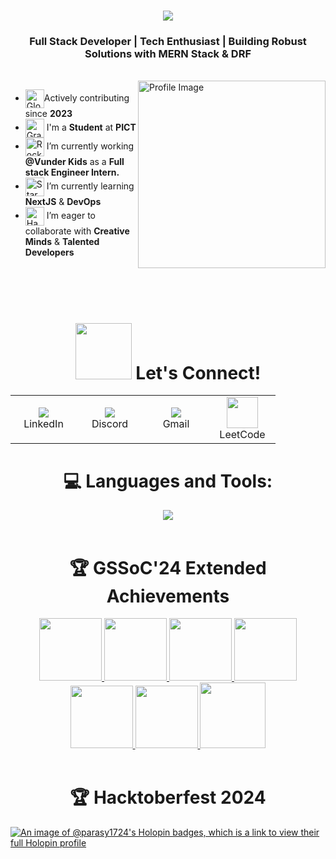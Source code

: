 <h1 align="center">
  <img src="https://readme-typing-svg.herokuapp.com/?lines=Hi+there!+👋;I'm+Paras+Yerunkar&center=true&size=30">
</h1>

<h3 align="center">Full Stack Developer | Tech Enthusiast | Building Robust Solutions with MERN Stack & DRF</h3>
<br/>

<div>
 <img align="right" src="https://github.com/SankshipthShetty/SankshipthShetty/assets/99337968/2bd05422-3a3b-4d7c-94a1-7cdb584c09d7" alt="Profile Image" width="300" />
</div>

- <img src="https://raw.githubusercontent.com/Tarikul-Islam-Anik/Animated-Fluent-Emojis/master/Emojis/Travel%20and%20places/Globe%20Showing%20Asia-Australia.png" alt="Globe Showing the indian pacific" width="30" align="center" />Actively contributing since **2023** 
- <img src="https://raw.githubusercontent.com/Tarikul-Islam-Anik/Animated-Fluent-Emojis/master/Emojis/Objects/Graduation%20Cap.png" alt="Graduation Cap" width="30" align="center" /> I'm a **Student** at **PICT**
- <img src="https://raw.githubusercontent.com/Tarikul-Islam-Anik/Animated-Fluent-Emojis/master/Emojis/Travel%20and%20places/Rocket.png" alt="Rocket" width="30" align=center /> I’m currently working **@Vunder Kids** as a **Full stack Engineer Intern.**
- <img src="https://raw.githubusercontent.com/Tarikul-Islam-Anik/Animated-Fluent-Emojis/master/Emojis/Travel%20and%20places/Star.png" alt="Star" width="30" align=center /> I’m currently learning **NextJS** & **DevOps**
- <img src="https://raw.githubusercontent.com/Tarikul-Islam-Anik/Animated-Fluent-Emojis/master/Emojis/Hand%20gestures/Handshake.png" alt="Handshake" width="30" align=center /> I’m eager to collaborate with **Creative Minds** & **Talented Developers**

<div align="center">
  <br/>
  <br/>
  <br/>
  

<!-- GitHub Streak Stats -->

<!-- Connect Section -->
<h1>
<img src="https://raw.githubusercontent.com/ShahriarShafin/ShahriarShafin/main/Assets/handshake.gif" width="90px" style="max-width: 100%;"> 
Let's Connect!
</h1>

<!-- Social Links -->
<table>
<tr>
  <td align="center" width="90">
    <a href="https://linkedin.com/in/parasyerunkar" target="_blank">
      <img src="https://skillicons.dev/icons?i=linkedin" />
    </a>
    <br>LinkedIn
  </td>

  <td align="center" width="90">
    <a href="https://discordapp.com/users/891594087873003581" target="_blank">
      <img src="https://skillicons.dev/icons?i=discord" />
    </a>
    <br>Discord
  </td>

  <td align="center" width="90">
    <a href="mailto:" target="_blank">
      <img src="https://skillicons.dev/icons?i=gmail&theme=light" />
    </a>
    <br>Gmail
  </td>

  <td align="center" width="90">
    <a href="https://leetcode.com/u/parasyerunkar174/" target="_blank">
      <img src="https://lh3.googleusercontent.com/d/1J0ImmE7C4VvpYYcJXZoAfK7WUh8MmUUb" width="50">
    </a>
    <br>LeetCode
  </td>
</tr>
</table>

<!-- Languages and Tools -->
<h1>💻 Languages and Tools:</h1>
<img src="https://skillicons.dev/icons?i=cpp,django,docker,express,figma,flask,git,graphql,java,js,linux,mongodb,mysql,nodejs,postman,python,qt,react,sqlite,tailwind,ts&perline=7" />

</div>



<br/>
<div align="center">
<h1 >🏆 GSSoC'24 Extended Achievements</h1>
<div style='display:flex; align-items:center; gap: 10px;' align='center'><a href="https://drive.google.com/file/d/1JGxr-hb55Mek_RJ3gaY6ZSxjM7z21Ff_/view">
<img src="https://raw.githubusercontent.com/GSSoC24/Postman-Challenge/main/docs/assets/Postman%20White.png" width="100px" height="100px" />
  <img src="https://raw.githubusercontent.com/GSSoC24/Postman-Challenge/main/docs/assets/1.png" width="100px" height="100px" />
  <img src="https://raw.githubusercontent.com/GSSoC24/Postman-Challenge/main/docs/assets/2.png" width="100px" height="100px" />
  <img src="https://raw.githubusercontent.com/GSSoC24/Postman-Challenge/main/docs/assets/3.png" width="100px" height="100px" />
  <img src="https://raw.githubusercontent.com/GSSoC24/Postman-Challenge/main/docs/assets/4.png" width="100px" height="100px" />
  <img src="https://raw.githubusercontent.com/GSSoC24/Postman-Challenge/main/docs/assets/5.png" width="100px" height="100px" />
  <img src="https://raw.githubusercontent.com/GSSoC24/Postman-Challenge/main/docs/assets/6.png" width="105px" height="105px" />
  </a>
</div>
</div>
<br/>
<div align="center">
<h1 >🏆 Hacktoberfest 2024</h1>
</div>

[![An image of @parasy1724's Holopin badges, which is a link to view their full Holopin profile](https://holopin.me/parasy1724)](https://holopin.io/@parasy1724)

